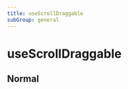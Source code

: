 ```yaml
---
title: useScrollDraggable
subGroup: general
---
```


# useScrollDraggable



## Normal

<Demo src="./demos/normal.tsx" />





